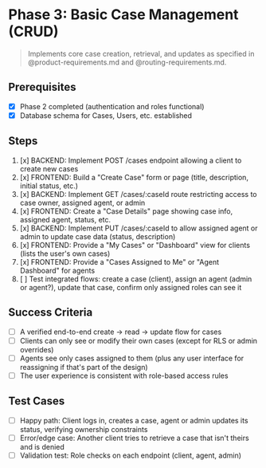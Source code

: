 # Phase 3: Basic Case Management (CRUD)

> Implements core case creation, retrieval, and updates as specified in @product-requirements.md and @routing-requirements.md.

## Prerequisites
- [x] Phase 2 completed (authentication and roles functional)
- [x] Database schema for Cases, Users, etc. established

## Steps
1. [x] BACKEND: Implement POST /cases endpoint allowing a client to create new cases  
2. [x] FRONTEND: Build a "Create Case" form or page (title, description, initial status, etc.)  
3. [x] BACKEND: Implement GET /cases/:caseId route restricting access to case owner, assigned agent, or admin  
4. [x] FRONTEND: Create a "Case Details" page showing case info, assigned agent, status, etc.  
5. [x] BACKEND: Implement PUT /cases/:caseId to allow assigned agent or admin to update case data (status, description)  
6. [x] FRONTEND: Provide a "My Cases" or "Dashboard" view for clients (lists the user's own cases)  
7. [x] FRONTEND: Provide a "Cases Assigned to Me" or "Agent Dashboard" for agents  
8. [ ] Test integrated flows: create a case (client), assign an agent (admin or agent?), update that case, confirm only assigned roles can see it

## Success Criteria
- [ ] A verified end-to-end create -> read -> update flow for cases  
- [ ] Clients can only see or modify their own cases (except for RLS or admin overrides)  
- [ ] Agents see only cases assigned to them (plus any user interface for reassigning if that's part of the design)  
- [ ] The user experience is consistent with role-based access rules

## Test Cases
- [ ] Happy path: Client logs in, creates a case, agent or admin updates its status, verifying ownership constraints  
- [ ] Error/edge case: Another client tries to retrieve a case that isn't theirs and is denied  
- [ ] Validation test: Role checks on each endpoint (client, agent, admin) 